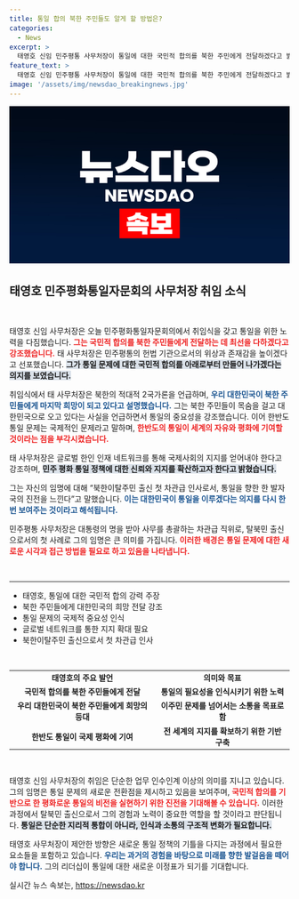 ```yaml
---
title: 통일 합의 북한 주민들도 알게 할 방법은?
categories:
  - News
excerpt: >
  태영호 신임 민주평통 사무처장이 통일에 대한 국민적 합의를 북한 주민에게 전달하겠다고 밝혔습니다. 그는 북한 주민들에게 대한민국이 마지막 희망임을 강조하며, 통일의 중요성을 세계에 알리겠다는 의지를 드러냈습니다.
feature_text: >
  태영호 신임 민주평통 사무처장이 통일에 대한 국민적 합의를 북한 주민에게 전달하겠다고 밝혔습니다. 그는 북한 주민들에게 대한민국이 마지막 희망임을 강조하며, 통일의 중요성을 세계에 알리겠다는 의지를 드러냈습니다.
image: '/assets/img/newsdao_breakingnews.jpg'
---
```


<p><img src="/assets/img/newsdao_breakingnews.jpg" alt="pcversion 속보" /></p>

<h2 data-ke-size="size26">태영호 민주평화통일자문회의 사무처장 취임 소식</h2>

<p data-ke-size="size16">&nbsp;</p>

<p>태영호 신임 사무처장은 오늘 민주평화통일자문회의에서 취임식을 갖고 통일을 위한 노력을 다짐했습니다. <b><span style="color: #ee2323;">그는 국민적 합의를 북한 주민들에게 전달하는 데 최선을 다하겠다고 강조했습니다.</span></b> 태 사무처장은 민주평통의 헌법 기관으로서의 위상과 존재감을 높이겠다고 선포했습니다. <b><span style="background-color: #21538527;">그가 통일 문제에 대한 국민적 합의를 아래로부터 만들어 나가겠다는 의지를 보였습니다.</span></b> </p>

<p>취임식에서 태 사무처장은 북한의 적대적 2국가론을 언급하며, <b><span style="color: #1a5490;">우리 대한민국이 북한 주민들에게 마지막 희망이 되고 있다고 설명했습니다.</span></b> 그는 북한 주민들이 목숨을 걸고 대한민국으로 오고 있다는 사실을 언급하면서 통일의 중요성을 강조했습니다. 이어 한반도 통일 문제는 국제적인 문제라고 말하며, <b><span style="color: #ee2323;">한반도의 통일이 세계의 자유와 평화에 기여할 것이라는 점을 부각시켰습니다.</span></b></p>

<p>태 사무처장은 글로벌 한인 인재 네트워크를 통해 국제사회의 지지를 얻어내야 한다고 강조하며, <b><span style="background-color: #21538527;">민주 평화 통일 정책에 대한 신뢰와 지지를 확산하고자 한다고 밝혔습니다.</span></b> </p>

<p>그는 자신의 임명에 대해 “북한이탈주민 출신 첫 차관급 인사로서, 통일을 향한 한 발자국의 진전을 느낀다”고 말했습니다. <b><span style="color: #1a5490;">이는 대한민국이 통일을 이루겠다는 의지를 다시 한번 보여주는 것이라고 해석됩니다.</span></b> </p>

<p>민주평통 사무처장은 대통령의 명을 받아 사무를 총괄하는 차관급 직위로, 탈북민 출신으로서의 첫 사례로 그의 임명은 큰 의미를 가집니다. <b><span style="color: #ee2323;">이러한 배경은 통일 문제에 대한 새로운 시각과 접근 방법을 필요로 하고 있음을 나타냅니다.</span></b></p>

<p data-ke-size="size16">&nbsp;</p>

<hr>

<ul>
    <li>태영호, 통일에 대한 국민적 합의 강력 주장</li>
    <li>북한 주민들에게 대한민국의 희망 전달 강조</li>
    <li>통일 문제의 국제적 중요성 인식</li>
    <li>글로벌 네트워크를 통한 지지 확대 필요</li>
    <li>북한이탈주민 출신으로서 첫 차관급 인사</li>
</ul>

<p data-ke-size="size16">&nbsp;</p>

<table style="width: 100%;">
    <tr>
        <td style="text-align: center; height: 17px;"><b>태영호의 주요 발언</b></td>
        <td style="text-align: center; height: 17px;"><b>의미와 목표</b></td>
    </tr>
    <tr>
        <td style="text-align: center; height: 17px;"><b>국민적 합의를 북한 주민들에게 전달</b></td>
        <td style="text-align: center; height: 17px;"><b>통일의 필요성을 인식시키기 위한 노력</b></td>
    </tr>
    <tr>
        <td style="text-align: center; height: 17px;"><b>우리 대한민국이 북한 주민들에게 희망의 등대</b></td>
        <td style="text-align: center; height: 17px;"><b>이주민 문제를 넘어서는 소통을 목표로 함</b></td>
    </tr>
    <tr>
        <td style="text-align: center; height: 17px;"><b>한반도 통일이 국제 평화에 기여</b></td>
        <td style="text-align: center; height: 17px;"><b>전 세계의 지지를 확보하기 위한 기반 구축</b></td>
    </tr>
</table>

<p data-ke-size="size16">&nbsp;</p>

<p>태영호 신임 사무처장의 취임은 단순한 업무 인수인계 이상의 의미를 지니고 있습니다. 그의 임명은 통일 문제의 새로운 전환점을 제시하고 있음을 보여주며, <b><span style="color: #ee2323;">국민적 합의를 기반으로 한 평화로운 통일의 비전을 실현하기 위한 진전을 기대해볼 수 있습니다.</span></b> 이러한 과정에서 탈북민 출신으로서 그의 경험과 노력이 중요한 역할을 할 것이라고 판단됩니다. <b><span style="background-color: #21538527;">통일은 단순한 지리적 통합이 아니라, 인식과 소통의 구조적 변화가 필요합니다.</span></b> </p>

<p>태영호 사무처장이 제안한 방향은 새로운 통일 정책의 기틀을 다지는 과정에서 필요한 요소들을 포함하고 있습니다. <b><span style="color: #1a5490;">우리는 과거의 경험을 바탕으로 미래를 향한 발걸음을 떼어야 합니다.</span></b> 그의 리더십이 통일에 대한 새로운 이정표가 되기를 기대합니다.</p>
실시간 뉴스 속보는, <a href="https://newsdao.kr" rel="dofollow">https://newsdao.kr</a>


